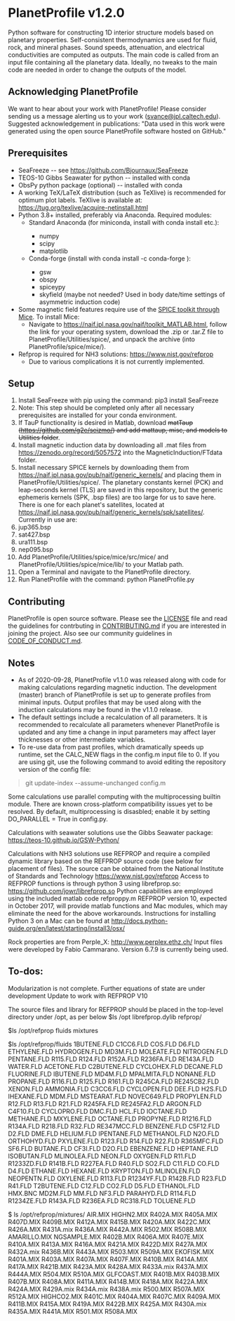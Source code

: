 # PlanetProfile v1.2.0
Python software for constructing 1D interior structure models based on planetary properties. Self-consistent thermodynamics are used for fluid, rock, and mineral phases. Sound speeds, attenuation, and electrical conductivities are computed as outputs. The main code is called from an input file containing all the planetary data. Ideally, no tweaks to the main code are needed in order to change the outputs of the model.

## Acknowledging PlanetProfile
We want to hear about your work with PlanetProfile! Please consider sending us a message alerting us to your work (svance@jpl.caltech.edu). Suggested acknowledgement in publications: "Data used in this work were generated using the open source PlanetProfile software hosted on GitHub."

## Prerequisites
* SeaFreeze -- see https://github.com/Bjournaux/SeaFreeze
* TEOS-10 Gibbs Seawater for python -- installed with conda
* ObsPy python package (optional) -- installed with conda
* A working TeX/LaTeX distribution (such as TeXlive) is recommended for optimum plot labels. TeXlive is available at: https://tug.org/texlive/acquire-netinstall.html
* Python 3.8+ installed, preferably via Anaconda. Required modules:
  * Standard Anaconda (for miniconda, install with conda install <packageName1> <packagename2> etc.):
    * numpy
    * scipy
    * matplotlib
  * Conda-forge (install with conda install -c conda-forge <packageName>):
    * gsw
    * obspy
    * spiceypy
    * skyfield (maybe not needed? Used in body date/time settings of asymmetric induction code)
* Some magnetic field features require use of the [SPICE toolkit through Mice](https://naif.jpl.nasa.gov/pub/naif/toolkit_docs/MATLAB/index.html). To install Mice:
  * Navigate to https://naif.jpl.nasa.gov/naif/toolkit_MATLAB.html, follow the link for your operating system, download the .zip or .tar.Z file to PlanetProfile/Utilities/spice/, and unpack the archive (into PlanetProfile/spice/mice/).
* Refprop is required for NH3 solutions: https://www.nist.gov/refprop
  * Due to various complications it is not currently implemented.

## Setup
1. Install SeaFreeze with pip using the command: pip3 install SeaFreeze
  1. Note: This step should be completed only after all necessary prerequisites are installed for your conda environment.
1. If TauP functionality is desired in Matlab, download ~~matTaup (https://github.com/g2e/seizmo/) and add mattaup, misc, and models to Utilities folder~~.
1. Install magnetic induction data by downloading all .mat files from https://zenodo.org/record/5057572 into the MagneticInduction/FTdata folder.
1. Install necessary SPICE kernels by downloading them from https://naif.jpl.nasa.gov/pub/naif/generic_kernels/ and placing them in PlanetProfile/Utilities/spice/. The planetary constants kernel (PCK) and leap-seconds kernel (TLS) are saved in this repository, but the generic ephemeris kernels (SPK, .bsp files) are too large for us to save here. There is one for each planet's satellites, located at https://naif.jpl.nasa.gov/pub/naif/generic_kernels/spk/satellites/. Currently in use are:
  1. jup365.bsp
  1. sat427.bsp
  1. ura111.bsp
  1. nep095.bsp
  1. Add PlanetProfile/Utilities/spice/mice/src/mice/ and PlanetProfile/Utilities/spice/mice/lib/ to your Matlab path.
1. Open a Terminal and navigate to the PlanetProfile directory.
1. Run PlanetProfile with the command: python PlanetProfile.py

## Contributing
PlanetProfile is open source software. Please see the [LICENSE](https://github.com/vancesteven/PlanetProfile/blob/master/LICENSE) file and read the guidelines for contrbuting in [CONTRIBUTING.md](https://github.com/vancesteven/PlanetProfile/blob/master/CONTRIBUTING.md) if you are interested in joining the project. Also see our community guidelines in [CODE_OF_CONDUCT.md](https://github.com/vancesteven/PlanetProfile/blob/master/CODE_OF_CONDUCT.md).

## Notes
* As of 2020-09-28, PlanetProfile v1.1.0 was released along with code for making calculations regarding magnetic induction. The development (master) branch of PlanetProfile is set up to generate profiles from minimal inputs. Output profiles that may be used along with the induction calculations may be found in the v1.1.0 release.
* The default settings include a recalculation of all parameters. It is recommended to recalculate all parameters whenever PlanetProfile is updated and any time a change in input parameters may affect layer thicknesses or other intermediate variables.
* To re-use data from past profiles, which dramatically speeds up runtime, set the CALC_NEW flags in the config.m input file to 0. If you are using git, use the following command to avoid editing the repository version of the config file:
> git update-index --assume-unchanged config.m

Some calculations use parallel computing with the multiprocessing builtin module. There are known cross-platform compatibility issues yet to be resolved. By default, multiprocessing is disasbled; enable it by setting DO_PARALLEL = True in config.py.

Calculations with seawater solutions use the Gibbs Seawater package: https://teos-10.github.io/GSW-Python/

Calculations with NH3 solutions use REFPROP and require a compiled dynamic library based on the REFPROP source code (see below for placement of files).  The source can be obtained from the National Institute of Standards and Technology https://www.nist.gov/refprop
Access to REFPROP functions is through python 3 using librefprop.so: https://github.com/jowr/librefprop.so
Python capabilities are employed using the included matlab code refproppy.m
REFPROP version 10, expected in October 2017, will provide matlab functions and Mac modules, which may eliminate the need for the above workarounds.
Instructions for installing Python 3 on a Mac can be found at http://docs.python-guide.org/en/latest/starting/install3/osx/

Rock properties are from Perple_X: http://www.perplex.ethz.ch/
Input files were developed by Fabio Cammarano. Version 6.7.9 is currently being used.


## To-dos:
Modularization is not complete. 
Further equations of state are under development
Update to work with REFPROP V10

The source files and library for REFPROP should be placed in the top-level directory under /opt, as per below
$ls /opt
librefprop.dylib refprop/

$ls /opt/refprop
fluids   mixtures

$ls /opt/refprop/fluids
1BUTENE.FLD  C1CC6.FLD    COS.FLD      D6.FLD       ETHYLENE.FLD HYDROGEN.FLD MD3M.FLD     MOLEATE.FLD  NITROGEN.FLD PENTANE.FLD  R115.FLD     R124.FLD     R152A.FLD    R236FA.FLD   RE143A.FLD   WATER.FLD
ACETONE.FLD  C2BUTENE.FLD CYCLOHEX.FLD DECANE.FLD   FLUORINE.FLD IBUTENE.FLD  MD4M.FLD     MPALMITA.FLD NONANE.FLD   PROPANE.FLD  R116.FLD     R125.FLD     R161.FLD     R245CA.FLD   RE245CB2.FLD XENON.FLD
AMMONIA.FLD  C3CC6.FLD    CYCLOPEN.FLD DEE.FLD      H2S.FLD      IHEXANE.FLD  MDM.FLD      MSTEARAT.FLD NOVEC649.FLD PROPYLEN.FLD R12.FLD      R13.FLD      R21.FLD      R245FA.FLD   RE245FA2.FLD
ARGON.FLD    C4F10.FLD    CYCLOPRO.FLD DMC.FLD      HCL.FLD      IOCTANE.FLD  METHANE.FLD  MXYLENE.FLD  OCTANE.FLD   PROPYNE.FLD  R1216.FLD    R134A.FLD    R218.FLD     R32.FLD      RE347MCC.FLD
BENZENE.FLD  C5F12.FLD    D2.FLD       DME.FLD      HELIUM.FLD   IPENTANE.FLD METHANOL.FLD N2O.FLD      ORTHOHYD.FLD PXYLENE.FLD  R123.FLD     R14.FLD      R22.FLD      R365MFC.FLD  SF6.FLD
BUTANE.FLD   CF3I.FLD     D2O.FLD      EBENZENE.FLD HEPTANE.FLD  ISOBUTAN.FLD MLINOLEA.FLD NEON.FLD     OXYGEN.FLD   R11.FLD      R1233ZD.FLD  R141B.FLD    R227EA.FLD   R40.FLD      SO2.FLD
C11.FLD      CO.FLD       D4.FLD       ETHANE.FLD   HEXANE.FLD   KRYPTON.FLD  MLINOLEN.FLD NEOPENTN.FLD OXYLENE.FLD  R113.FLD     R1234YF.FLD  R142B.FLD    R23.FLD      R41.FLD      T2BUTENE.FLD
C12.FLD      CO2.FLD      D5.FLD       ETHANOL.FLD  HMX.BNC      MD2M.FLD     MM.FLD       NF3.FLD      PARAHYD.FLD  R114.FLD     R1234ZE.FLD  R143A.FLD    R236EA.FLD   RC318.FLD    TOLUENE.FLD

$ ls /opt/refprop/mixtures/
AIR.MIX      HIGHN2.MIX   R402A.MIX    R405A.MIX    R407D.MIX    R409B.MIX    R412A.MIX    R415B.MIX    R420A.MIX    R422C.MIX    R426A.MIX    R431A.mix    R436A.MIX    R442A.MIX    R502.MIX     R508B.MIX
AMARILLO.MIX NGSAMPLE.MIX R402B.MIX    R406A.MIX    R407E.MIX    R410A.MIX    R413A.MIX    R416A.MIX    R421A.MIX    R422D.MIX    R427A.MIX    R432A.mix    R436B.MIX    R443A.MIX    R503.MIX     R509A.MIX
EKOFISK.MIX  R401A.MIX    R403A.MIX    R407A.MIX    R407F.MIX    R410B.MIX    R414A.MIX    R417A.MIX    R421B.MIX    R423A.MIX    R428A.MIX    R433A.mix    R437A.MIX    R444A.MIX    R504.MIX     R510A.MIX
GLFCOAST.MIX R401B.MIX    R403B.MIX    R407B.MIX    R408A.MIX    R411A.MIX    R414B.MIX    R418A.MIX    R422A.MIX    R424A.MIX    R429A.mix    R434A.mix    R438A.mix    R500.MIX     R507A.MIX    R512A.MIX
HIGHCO2.MIX  R401C.MIX    R404A.MIX    R407C.MIX    R409A.MIX    R411B.MIX    R415A.MIX    R419A.MIX    R422B.MIX    R425A.MIX    R430A.mix    R435A.MIX    R441A.MIX    R501.MIX     R508A.MIX  
